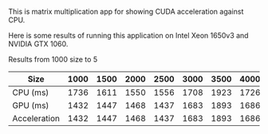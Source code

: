This is matrix multiplication app for showing CUDA acceleration against CPU.

Here is some results of running this application on Intel Xeon 1650v3 and NVIDIA GTX 1060.

Results from 1000 size to 5

| Size | 1000 | 1500 | 2000 | 2500 | 3000 | 3500 | 4000 | 4500 | 5000 | 5500 |
| --- | --- | --- | --- | --- | --- | --- | --- | --- | --- | --- |
| CPU (ms) | 1736 | 1611 | 1550 | 1556 | 1708 | 1923 | 1726 | 1843 | 1789 | 1744 |
| GPU (ms) | 1432 | 1447 | 1468 | 1437 | 1683 | 1893 | 1686 | 1774 | 1678 | 1689 |
| Acceleration | 1432 | 1447 | 1468 | 1437 | 1683 | 1893 | 1686 | 1774 | 1678 | 1689 |
